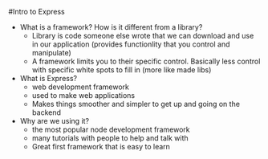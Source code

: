 #Intro to Express

* What is a framework? How is it different from a library?
    - Library is code someone else wrote that we can download and use in our application (provides functionlity that you control and manipulate)
    - A framework limits you to their specific control. Basically less control with specific white spots to fill in
        (more like made libs)  
* What is Express?
    - web development framework
    - used to make web applications
    - Makes things smoother and simpler to get up and going on the backend
* Why are we using it?
    - the most popular node development framework
    - many tutorials with people to help and talk with
    - Great first framework that is easy to learn